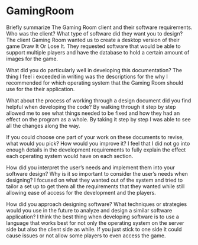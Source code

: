 # GamingRoom
Briefly summarize The Gaming Room client and their software requirements. Who was the client? What type of software did they want you to design?
The client Gaming Room wanted us to create a desktop version of their game Draw It Or Lose It. They requested software that would be able to support multiple players and have the database to hold a certain amount of images for the game. 

What did you do particularly well in developing this documentation?
The thing I feel i exceeded in writing was the descriptions for the why I recommended for which operating system that the Gaming Room should use for the their application. 

What about the process of working through a design document did you find helpful when developing the code?
By walking through it step by step allowed me to see what things needed to be fixed and how they had an effect on the program as a whole. By taking it step by step I was able to see all the changes along the way.

If you could choose one part of your work on these documents to revise, what would you pick? How would you improve it?
I feel that I did not go into enough details in the development requirements to fully explain the effect each operating system would have on each section.

How did you interpret the user’s needs and implement them into your software design? Why is it so important to consider the user’s needs when designing?
I focused on what they wanted out of the system and tried to tailor a set up to get them all the requirements that they wanted while still allowing ease of access for the development and the players.

How did you approach designing software? What techniques or strategies would you use in the future to analyze and design a similar software application?
I think the best thing when developing software is to use a language that works best for not only the operating system on the server side but also the client side as while. If you just stick to one side it could cause issues or not allow some players to even access the game. 

